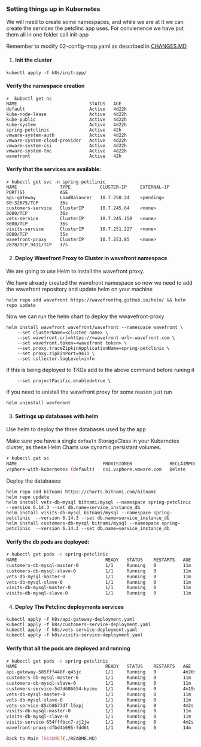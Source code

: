 ### Setting things up in Kubernetes

We will need to create some namespaces, and while we are at it we can create the services the petclinc app uses. For convienence we have put them all in one folder call init-app

Remember to modify 02-config-map.yaml as described in [CHANGES.MD](./CHANGES.MD)

1. #### Init the cluster ###

```
kubectl apply -f k8s/init-app/ 
```

#### Verify the namespace creation ####

```
✗  kubectl get ns
NAME                           STATUS   AGE
default                        Active   4d22h
kube-node-lease                Active   4d22h
kube-public                    Active   4d22h
kube-system                    Active   4d22h
spring-petclinic               Active   42h
vmware-system-auth             Active   4d22h
vmware-system-cloud-provider   Active   4d22h
vmware-system-csi              Active   4d22h
vmware-system-tmc              Active   4d22h
wavefront                      Active   42h
```

#### Verify that the services are available:

```
✗ kubectl get svc -n spring-petclinic
NAME                TYPE           CLUSTER-IP     EXTERNAL-IP   PORT(S)             AGE
api-gateway         LoadBalancer   10.7.250.24    <pending>     80:32675/TCP        36s
customers-service   ClusterIP      10.7.245.64    <none>        8080/TCP            36s
vets-service        ClusterIP      10.7.245.150   <none>        8080/TCP            36s
visits-service      ClusterIP      10.7.251.227   <none>        8080/TCP            35s
wavefront-proxy     ClusterIP      10.7.253.85    <none>        2878/TCP,9411/TCP   37s
```

2. #### Deploy Wavefront Proxy to Cluster in wavefront namespace ####

We are going to use Helm to install the wavefront proxy.

We have already created the wavefront namespace so now we need to add the wavefront repository and update helm on your machine

```
helm repo add wavefront https://wavefronthq.github.io/helm/ && helm repo update
```

Now we can run the helm chart to deploy the wwavefront-proxy

```
helm install wavefront wavefront/wavefront --namespace wavefront \
    --set clusterName=<cluster name> \
    --set wavefront.url=https://<wavefront url>.wavefront.com \
    --set wavefront.token=<wavefront token> \
    --set proxy.traceZipkinApplicationName=spring-petclinic \
    --set proxy.zipkinPort=9411 \
    --set collector.logLevel=info
```

If this is being deployed to TKGs add to the above command before runing it

```
    --set projectPacific.enabled=true \
```

If you need to unistall the wavefront proxy for some reason just run

```
helm uninstall wavferont
```

3. #### Settings up databases with helm ####

Use helm to deploy the three databases used by the app

Make sure you have a single `default` StorageClass in your Kubernetes cluster, as these Helm Charts use dynamic persistant volumes.

```bash
✗ kubectl get sc
NAME                                PROVISIONER              RECLAIMPOLICY   VOLUMEBINDINGMODE   ALLOWVOLUMEEXPANSION   AGE
vsphere-with-kubernetes (default)   csi.vsphere.vmware.com   Delete          Immediate           true                   4d23h
```

Deploy the databases:

```
helm repo add bitnami https://charts.bitnami.com/bitnami
helm repo update
helm install vets-db-mysql bitnami/mysql --namespace spring-petclinic --version 6.14.3 --set db.name=service_instance_db
helm install visits-db-mysql bitnami/mysql --namespace spring-petclinic  --version 6.14.3 --set db.name=service_instance_db
helm install customers-db-mysql bitnami/mysql --namespace spring-petclinic  --version 6.14.3 --set db.name=service_instance_db
```

#### Verify the db pods are deployed: ####

```bash
✗ kubectl get pods -n spring-petclinic 
NAME                                 READY   STATUS    RESTARTS   AGE
customers-db-mysql-master-0          1/1     Running   0          11m
customers-db-mysql-slave-0           1/1     Running   0          11m
vets-db-mysql-master-0               1/1     Running   0          11m
vets-db-mysql-slave-0                1/1     Running   0          11m
visits-db-mysql-master-0             1/1     Running   0          11m
visits-db-mysql-slave-0              1/1     Running   0          11m
```

4. #### Deploy The Petclinc deployments services

```
kubectl apply -f k8s/api-gateway-deployment.yaml
kubectl apply -f k8s/customers-service-deployment.yaml
kubectl apply -f k8s/vets-service-deployment.yaml
kubectl apply -f k8s/visits-service-deployment.yaml

```

#### Verify that all the pods are deployed and running ####

```bash
✗ kubectl get pods -n spring-petclinic 
NAME                                 READY   STATUS    RESTARTS   AGE
api-gateway-585fff448f-q45jc         1/1     Running   0          4m20s
customers-db-mysql-master-0          1/1     Running   0          11m
customers-db-mysql-slave-0           1/1     Running   0          11m
customers-service-5d7d686654-kpcmx   1/1     Running   0          4m19s
vets-db-mysql-master-0               1/1     Running   0          11m
vets-db-mysql-slave-0                1/1     Running   0          11m
vets-service-85cb8677df-l5xpj        1/1     Running   0          4m2s
visits-db-mysql-master-0             1/1     Running   0          11m
visits-db-mysql-slave-0              1/1     Running   0          11m
visits-service-654fffbcc7-zj2jw      1/1     Running   0          4m2s
wavefront-proxy-dfbd4b695-fdd6t      1/1     Running   0          14m

Back to Main [README](./README.MD)